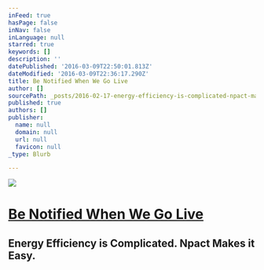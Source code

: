 ```yaml
---
inFeed: true
hasPage: false
inNav: false
inLanguage: null
starred: true
keywords: []
description: ''
datePublished: '2016-03-09T22:50:01.813Z'
dateModified: '2016-03-09T22:36:17.290Z'
title: Be Notified When We Go Live
author: []
sourcePath: _posts/2016-02-17-energy-efficiency-is-complicated-npact-makes-it-easy.md
published: true
authors: []
publisher:
  name: null
  domain: null
  url: null
  favicon: null
_type: Blurb

---
```

![](https://the-grid-user-content.s3-us-west-2.amazonaws.com/7a97d8f9-35f5-44ab-b1cf-003e45dbbe9b.png)

# [Be Notified When We Go Live][0]

## Energy Efficiency is Complicated. Npact Makes it Easy.

[0]: http://npact.us9.list-manage1.com/subscribe?u=1fb3c7a944e72af1788179b7c&id=146e852746